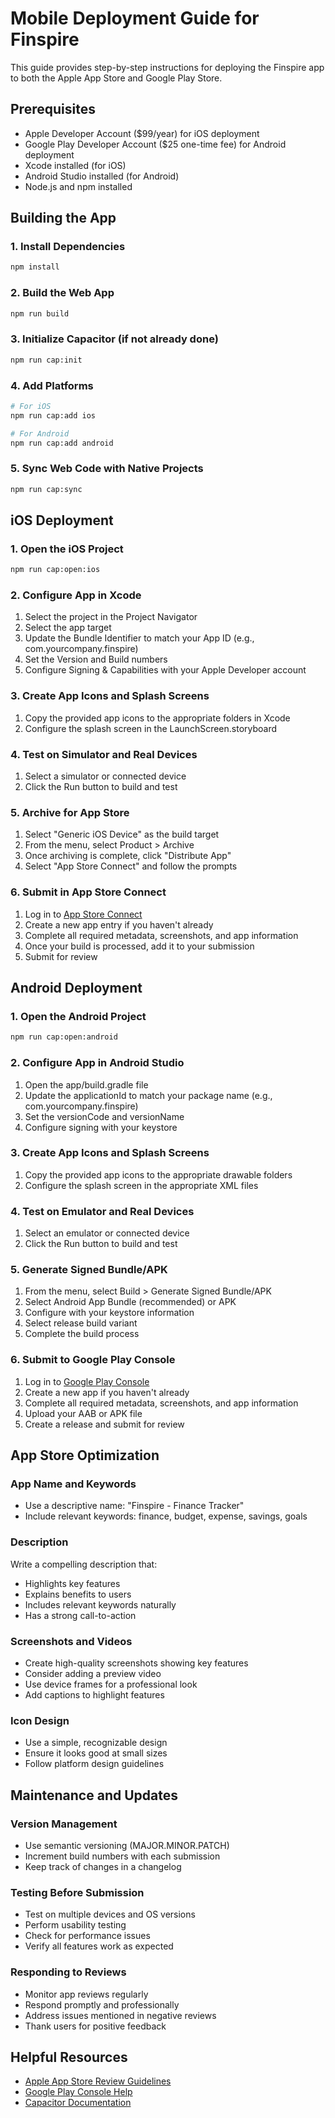 # Mobile Deployment Guide for Finspire

This guide provides step-by-step instructions for deploying the Finspire app to both the Apple App Store and Google Play Store.

## Prerequisites

- Apple Developer Account ($99/year) for iOS deployment
- Google Play Developer Account ($25 one-time fee) for Android deployment
- Xcode installed (for iOS)
- Android Studio installed (for Android)
- Node.js and npm installed

## Building the App

### 1. Install Dependencies

```bash
npm install
```

### 2. Build the Web App

```bash
npm run build
```

### 3. Initialize Capacitor (if not already done)

```bash
npm run cap:init
```

### 4. Add Platforms

```bash
# For iOS
npm run cap:add ios

# For Android
npm run cap:add android
```

### 5. Sync Web Code with Native Projects

```bash
npm run cap:sync
```

## iOS Deployment

### 1. Open the iOS Project

```bash
npm run cap:open:ios
```

### 2. Configure App in Xcode

1. Select the project in the Project Navigator
2. Select the app target
3. Update the Bundle Identifier to match your App ID (e.g., com.yourcompany.finspire)
4. Set the Version and Build numbers
5. Configure Signing & Capabilities with your Apple Developer account

### 3. Create App Icons and Splash Screens

1. Copy the provided app icons to the appropriate folders in Xcode
2. Configure the splash screen in the LaunchScreen.storyboard

### 4. Test on Simulator and Real Devices

1. Select a simulator or connected device
2. Click the Run button to build and test

### 5. Archive for App Store

1. Select "Generic iOS Device" as the build target
2. From the menu, select Product > Archive
3. Once archiving is complete, click "Distribute App"
4. Select "App Store Connect" and follow the prompts

### 6. Submit in App Store Connect

1. Log in to [App Store Connect](https://appstoreconnect.apple.com/)
2. Create a new app entry if you haven't already
3. Complete all required metadata, screenshots, and app information
4. Once your build is processed, add it to your submission
5. Submit for review

## Android Deployment

### 1. Open the Android Project

```bash
npm run cap:open:android
```

### 2. Configure App in Android Studio

1. Open the app/build.gradle file
2. Update the applicationId to match your package name (e.g., com.yourcompany.finspire)
3. Set the versionCode and versionName
4. Configure signing with your keystore

### 3. Create App Icons and Splash Screens

1. Copy the provided app icons to the appropriate drawable folders
2. Configure the splash screen in the appropriate XML files

### 4. Test on Emulator and Real Devices

1. Select an emulator or connected device
2. Click the Run button to build and test

### 5. Generate Signed Bundle/APK

1. From the menu, select Build > Generate Signed Bundle/APK
2. Select Android App Bundle (recommended) or APK
3. Configure with your keystore information
4. Select release build variant
5. Complete the build process

### 6. Submit to Google Play Console

1. Log in to [Google Play Console](https://play.google.com/console/)
2. Create a new app if you haven't already
3. Complete all required metadata, screenshots, and app information
4. Upload your AAB or APK file
5. Create a release and submit for review

## App Store Optimization

### App Name and Keywords

- Use a descriptive name: "Finspire - Finance Tracker"
- Include relevant keywords: finance, budget, expense, savings, goals

### Description

Write a compelling description that:
- Highlights key features
- Explains benefits to users
- Includes relevant keywords naturally
- Has a strong call-to-action

### Screenshots and Videos

- Create high-quality screenshots showing key features
- Consider adding a preview video
- Use device frames for a professional look
- Add captions to highlight features

### Icon Design

- Use a simple, recognizable design
- Ensure it looks good at small sizes
- Follow platform design guidelines

## Maintenance and Updates

### Version Management

- Use semantic versioning (MAJOR.MINOR.PATCH)
- Increment build numbers with each submission
- Keep track of changes in a changelog

### Testing Before Submission

- Test on multiple devices and OS versions
- Perform usability testing
- Check for performance issues
- Verify all features work as expected

### Responding to Reviews

- Monitor app reviews regularly
- Respond promptly and professionally
- Address issues mentioned in negative reviews
- Thank users for positive feedback

## Helpful Resources

- [Apple App Store Review Guidelines](https://developer.apple.com/app-store/review/guidelines/)
- [Google Play Console Help](https://support.google.com/googleplay/android-developer/)
- [Capacitor Documentation](https://capacitorjs.com/docs)